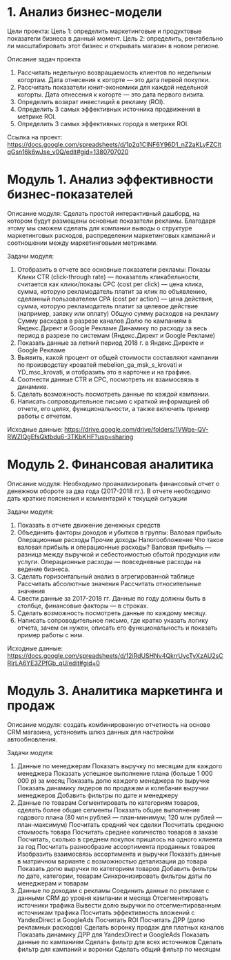# 1. Анализ бизнес-модели

Цели проекта:
Цель 1: определить маркетинговые и продуктовые показатели бизнеса в данный момент.
Цель 2: определить, рентабельно ли масштабировать этот бизнес и открывать магазин в новом регионе.

Описание задач проекта
1. Рассчитать недельную возвращаемость клиентов по недельным когортам. Дата отнесения к когорте — это дата первой покупки.
2. Рассчитать показатели юнит-экономики для каждой недельной когорты. Дата отнесения к когорте — это дата первого визита.
3. Определить возврат инвестиций в рекламу (ROI).
4. Определить 3 самых эффективных источника продвижения в метрике ROI.
5. Определить 3 самых эффективных города в метрике ROI.

Ссылка на проект:
https://docs.google.com/spreadsheets/d/1p2q1CINF6Y96D1_nZ2aKLyFZCItqGsn16k6wJse_v0Q/edit#gid=1380707020

# Модуль 1. Анализ эффективности бизнес-показателей

Описание модуля:
Сделать простой интерактивный дашборд, на котором будут размещены основные показатели рекламы. Благодаря этому мы сможем сделать для компании выводы о структуре маркетинговых расходов, распределении маркетинговых кампаний и соотношении между маркетинговыми метриками.

Задачи модуля:
1. Отобразить в отчете все основные показатели рекламы:
Показы
Клики
CTR (click-through rate) — показатель кликабельности, считается как клики/показы
CPC (cost per click) — цена клика, сумма, которую рекламодатель платит за клик по объявлению, сделанный пользователем
CPA (cost per action) — цена действия, сумма, которую рекламодатель платит за целевое действие (например, заявку или оплату)
Общую сумму расходов на рекламу
Сумму расходов в разрезе каналов
Долю по кампаниям в Яндекс.Директ и Google Рекламе
Динамику по расходу за весь период в разрезе по системам (Яндекс.Директ и Google Рекламе)
2. Показать данные за летний период 2018 г. в Яндекс.Директе и Google Рекламе
3. Выявить, какой процент от общей стоимости составляют кампании по производству кроватей mebelion_ga_msk_s_krovati и YD_msc_krovati, и отобразить это в карточке и на графике.
4. Соотнести данные CTR и CPC, посмотреть их взаимосвязь в динамике.
5. Сделать возможность посмотреть данные по каждой кампании.
6. Написать сопроводительное письмо с краткой информацией об отчете, его целях, функциональности, а также включить пример работы с отчетом.

Исходные данные:
https://drive.google.com/drive/folders/1VWge-QV-RWZIQgEfsQktbdu6-3TKbKHF?usp=sharing

# Модуль 2. Финансовая аналитика

Описание модуля:
Необходимо проанализировать финансовый отчет о денежном обороте за два года (2017-2018 гг.). В отчете необходимо дать краткие пояснения и комментарий к текущей ситуации

Задачи модуля:
1. Показать в отчете движение денежных средств
2. Объединить факторы доходов и убытков в группы:
Валовая прибыль
Операционные расходы
Прочие доходы
Налогообложение
Что такое валовая прибыль и операционные расходы?
Валовая прибыль — разница между выручкой и себестоимостью сбытой продукции или услуги.
Операционные расходы — повседневные расходы на ведение бизнеса.
3. Сделать горизонтальный анализ в агрегированной таблице
Рассчитать абсолютные значения
Рассчитать относительные значения
4. Свести данные за 2017-2018 гг. Данные по году должны быть в столбце, финансовые факторы — в строках.
5. Сделать возможность посмотреть данные по каждому месяцу.
6. Написать сопроводительное письмо, где кратко указать логику отчета, зачем он нужен, описать его функциональность и показать пример работы с ним.

Исходные данные:
https://docs.google.com/spreadsheets/d/12iRdUSHNv4QkrrUycTyXzAU2sCRIrLA6YE3ZPfGb_qU/edit#gid=0

# Модуль 3. Аналитика маркетинга и продаж

Описание модуля:
создать комбинированную отчетность на основе CRM магазина, установить шлюз данных для настройки автообновления. 

Задачи модуля:
1. Данные по менеджерам
Показать выручку по месяцам для каждого менеджера
Показать успешное выполнение плана (больше 1 000 000 р) за месяц
Показать долю каждого менеджера по выручке
Показать динамику лидеров по продажам и колебания выручки менеджеров
Добавить фильтры по дате и менеджеру
2. Данные по товарам
Сегментировать по категориям товаров, сделать более общие сегменты
Показать общее выполнение годового плана (80 млн рублей — план-минимум; 120 млн рублей — план-максимум)
Посчитать средний чек сделки
Посчитать среднюю стоимость товара
Посчитать среднее количество товаров в заказе
Посчитать, сколько в среднем покупок пришлось на одного клиента за год
Посчитать разнообразие ассортимента проданных товаров
Изобразить взаимосвязь ассортимента и выручки
Показать данные в матричном варианте с возможностью детализации до товара
Показать долю выручки по категориям товаров
Добавить фильтры по дате, категории, товарам
Синхронизировать фильтры даты по менеджерам и товарам
3.  Данные по доходам с рекламы
Соединить данные по рекламе с данными CRM до уровня кампании и месяца
Отсегментировать источники трафика
Вывести долю выручки по отсегментированным источникам трафика
Посчитать эффективность вложений с YandexDirect и GoogleAds
Посчитать ROI
Посчитать ДРР (долю рекламных расходов)
Сделать воронку продаж для платных каналов
Показать динамику ДРР для YandexDirect и GoogleAds
Показать данные по кампаниям
Сделать фильтр для всех источников
Сделать фильтр для кампаний и воронки
Сделать общий фильтр по месяцам